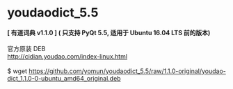 # youdaodict_5.5
<b>[ 有道词典 v1.1.0 ] ( 只支持 PyQt 5.5, 适用于 Ubuntu 16.04 LTS 前的版本)</b><br>
<br>
官方原装 DEB<br>
http://cidian.youdao.com/index-linux.html<br>
<br>
$ wget https://github.com/yomun/youdaodict_5.5/raw/1.1.0-original/youdao-dict_1.1.0-0-ubuntu_amd64_original.deb
